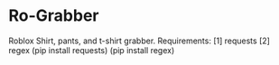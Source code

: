 # Ro-Grabber
Roblox Shirt, pants, and t-shirt grabber.
Requirements:
[1] requests
[2] regex
(pip install requests)
(pip install regex)
